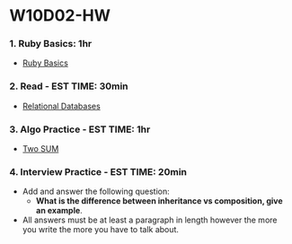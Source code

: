 # W10D02-HW

### 1. Ruby Basics: 1hr
- [Ruby Basics](https://git.generalassemb.ly/SEIR-526/ruby_basics_hw)

### 2. Read - EST TIME: 30min
- [Relational Databases](https://www.smartsheet.com/relational-database)

### 3. Algo Practice - EST TIME: 1hr
- [Two SUM](./ALGO.MD)

### 4.  Interview Practice - EST TIME: 20min
- Add and answer the following question: 
   - **What is the difference between inheritance vs composition, give an example**.
- All answers must be at least a paragraph in length however the more you write the more you have to talk about.
